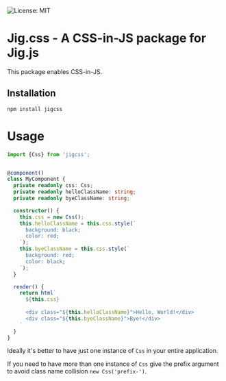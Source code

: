  ![License: MIT](https://img.shields.io/badge/License-MIT-blue.svg)

# Jig.css - A CSS-in-JS package for Jig.js

This package enables CSS-in-JS.

## Installation

```shell script
npm install jigcss
```

# Usage

```typescript
import {Css} from 'jigcss';


@component()
class MyComponent {
  private readonly css: Css;
  private readonly helloClassName: string;
  private readonly byeClassName: string;

  constructor() {
    this.css = new Css();
    this.helloClassName = this.css.style(`
      background: black;
      color: red;
    `);
    this.byeClassName = this.css.style(`
      background: red;
      color: black;
    `);
  }

  render() {
    return html`
      ${this.css}
      
      <div class="${this.helloClassName}">Hello, World!</div>
      <div class="${this.byeClassName}">Bye!</div>
    `
  }
}
```

Ideally it's better to have just one instance of `Css` in your entire application. 

If you need to have more than one instance of `Css` give the prefix argument to avoid
class name collision `new Css('prefix-')`. 
